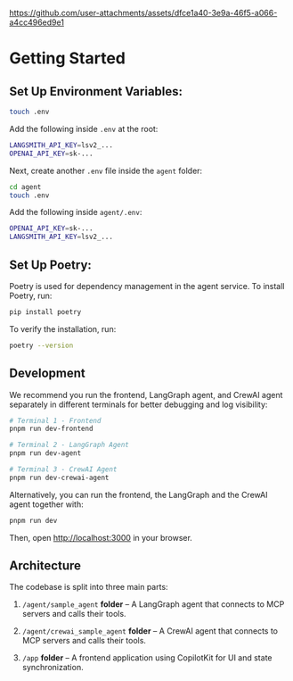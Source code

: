 https://github.com/user-attachments/assets/dfce1a40-3e9a-46f5-a066-a4cc496ed9e1


# Getting Started

## Set Up Environment Variables:

```sh
touch .env
```

Add the following inside `.env` at the root:

```sh
LANGSMITH_API_KEY=lsv2_...
OPENAI_API_KEY=sk-...
```

Next, create another `.env` file inside the `agent` folder:

```sh
cd agent
touch .env
```

Add the following inside `agent/.env`:

```sh
OPENAI_API_KEY=sk-...
LANGSMITH_API_KEY=lsv2_...
```

## Set Up Poetry:

Poetry is used for dependency management in the agent service. To install Poetry, run:

```sh
pip install poetry
```

To verify the installation, run:

```sh
poetry --version
```

## Development

We recommend you run the frontend, LangGraph agent, and CrewAI agent separately in different terminals for better debugging and log visibility:

```bash
# Terminal 1 - Frontend
pnpm run dev-frontend

# Terminal 2 - LangGraph Agent
pnpm run dev-agent

# Terminal 3 - CrewAI Agent
pnpm run dev-crewai-agent
```

Alternatively, you can run the frontend, the LangGraph and the CrewAI agent together with:

```bash
pnpm run dev
```

Then, open [http://localhost:3000](http://localhost:3000) in your browser.


## Architecture
The codebase is split into three main parts:

1. `/agent/sample_agent` **folder** – A LangGraph agent that connects to MCP servers and calls their tools.

2. `/agent/crewai_sample_agent` **folder** – A CrewAI agent that connects to MCP servers and calls their tools.

3. `/app`  **folder** – A frontend application using CopilotKit for UI and state synchronization.

